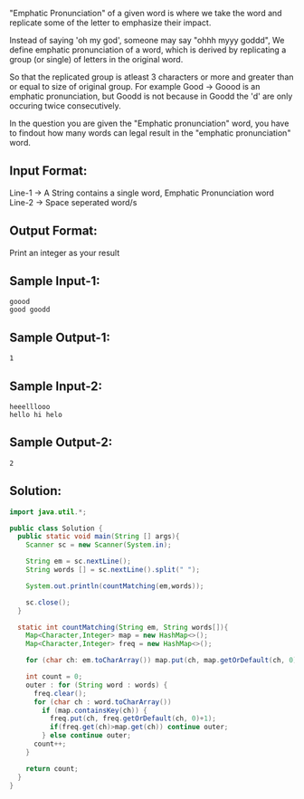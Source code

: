 
"Emphatic Pronunciation" of a given word is where we take the word and replicate some of the letter to emphasize their impact.

Instead of saying 'oh my god', someone may say "ohhh myyy goddd", We define emphatic pronunciation of a word, which is derived by replicating a group (or single) of letters in the original word. 

So that the replicated group is atleast 3 characters or more and greater than or equal to size of original group. 
For example Good -> Goood is an emphatic pronunciation, but Goodd is not because in Goodd the 'd' are only occuring twice consecutively.
 
In the question you are given the "Emphatic pronunciation" word, you have to findout how many words can legal result in the "emphatic pronunciation" word.

Input Format:
-------------
Line-1 -> A String contains a single word, Emphatic Pronunciation word
Line-2 -> Space seperated word/s

Output Format:
--------------
Print an integer as your result


Sample Input-1:
---------------
```
goood
good goodd
```

Sample Output-1:
----------------
```
1
```


Sample Input-2:
---------------
```
heeelllooo
hello hi helo
```

Sample Output-2:
----------------
```
2
```

## Solution:

```java
import java.util.*;

public class Solution {
  public static void main(String [] args){
    Scanner sc = new Scanner(System.in);

    String em = sc.nextLine();
    String words [] = sc.nextLine().split(" ");

    System.out.println(countMatching(em,words));

    sc.close();
  }

  static int countMatching(String em, String words[]){
    Map<Character,Integer> map = new HashMap<>();
    Map<Character,Integer> freq = new HashMap<>();

    for (char ch: em.toCharArray()) map.put(ch, map.getOrDefault(ch, 0)+1);

    int count = 0;
    outer : for (String word : words) {
      freq.clear();
      for (char ch : word.toCharArray())
        if (map.containsKey(ch)) {
          freq.put(ch, freq.getOrDefault(ch, 0)+1);
          if(freq.get(ch)>map.get(ch)) continue outer;
        } else continue outer;
      count++;
    }

    return count;
  }
}
```

